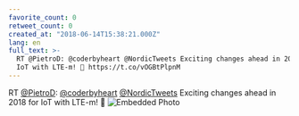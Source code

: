 ```yaml
---
favorite_count: 0
retweet_count: 0
created_at: "2018-06-14T15:38:21.000Z"
lang: en
full_text: >-
  RT @PietroD: @coderbyheart @NordicTweets Exciting changes ahead in 2018 for
  IoT with LTE-m! 🙌 https://t.co/vOGBtPlpnM
---
```


RT [@PietroD](https://twitter.com/PietroD):
[@coderbyheart](https://twitter.com/coderbyheart)
[@NordicTweets](https://twitter.com/NordicTweets) Exciting changes ahead in 2018
for IoT with LTE-m! 🙌
![Embedded Photo](https://twitter-media-coderbyheart.s3.eu-north-1.amazonaws.com/1007286123641626624-DfqMSqUWsAA_qny.jpg)
